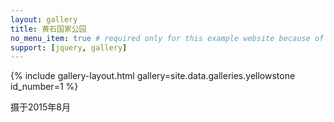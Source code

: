 ```yaml
---
layout: gallery
title: 黄石国家公园
no_menu_item: true # required only for this example website because of menu construction
support: [jquery, gallery]
---
```




{% include gallery-layout.html gallery=site.data.galleries.yellowstone id_number=1 %}

摄于2015年8月

<br>